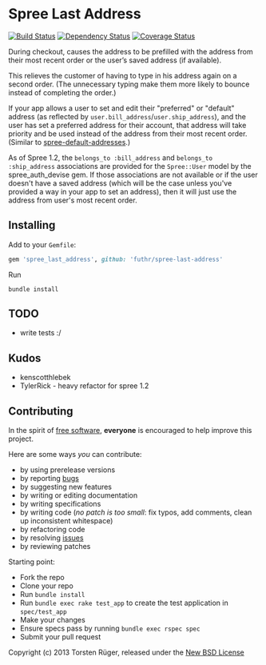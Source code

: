 # Spree Last Address

[![Build Status](https://secure.travis-ci.org/futhr/spree-last-address.png?branch=master)](http://travis-ci.org/futhr/spree-last-address)
[![Dependency Status](https://gemnasium.com/futhr/spree-last-address.png)](https://gemnasium.com/futhr/spree-last-address)
[![Coverage Status](https://coveralls.io/repos/futhr/spree-last-address/badge.png?branch=master)](https://coveralls.io/r/futhr/spree-last-address)

During checkout, causes the address to be prefilled with the address from their most recent order or the user’s saved address (if available).

This relieves the customer of having to type in his address again on a second order. (The unnecessary typing make them more likely to bounce instead of completing the order.)

If your app allows a user to set and edit their "preferred" or "default" address (as reflected by `user.bill_address`/`user.ship_address`), and the user has set a preferred address for their account, that address will take priority and be used instead of the address from their most recent order. (Similar to [spree-default-addresses][4].)

As of Spree 1.2, the `belongs_to :bill_address` and `belongs_to :ship_address` associations are provided for the `Spree::User` model by the spree_auth_devise gem. If those associations are not available or if the user doesn't have a saved address (which will be the case unless you've provided a way in your app to set an address), then it will just use the address from user's most recent order.

## Installing

Add to your `Gemfile`:
```ruby
gem 'spree_last_address', github: 'futhr/spree-last-address'
```

Run

    bundle install

## TODO

* write tests :/

## Kudos

* kenscotthlebek
* TylerRick - heavy refactor for spree 1.2

## Contributing

In the spirit of [free software][1], **everyone** is encouraged to help improve this project.

Here are some ways *you* can contribute:

* by using prerelease versions
* by reporting [bugs][2]
* by suggesting new features
* by writing or editing documentation
* by writing specifications
* by writing code (*no patch is too small*: fix typos, add comments, clean up inconsistent whitespace)
* by refactoring code
* by resolving [issues][2]
* by reviewing patches

Starting point:

* Fork the repo
* Clone your repo
* Run `bundle install`
* Run `bundle exec rake test_app` to create the test application in `spec/test_app`
* Make your changes
* Ensure specs pass by running `bundle exec rspec spec`
* Submit your pull request

Copyright (c) 2013 Torsten Rüger, released under the [New BSD License][3]

[1]: http://www.fsf.org/licensing/essays/free-sw.html
[2]: https://github.com/futhr/spree-last-address/issues
[3]: https://github.com/futhr/spree-last-address/tree/master/LICENSE.md
[4]: https://github.com/swistak/spree-default-addresses

